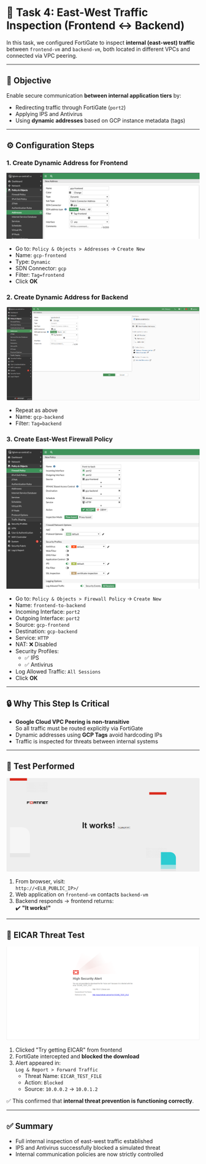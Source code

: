 # 🔁 Task 4: East-West Traffic Inspection (Frontend ↔ Backend)

In this task, we configured FortiGate to inspect **internal (east-west) traffic** between `frontend-vm` and `backend-vm`, both located in different VPCs and connected via VPC peering.

---

## 🎯 Objective

Enable secure communication **between internal application tiers** by:

- Redirecting traffic through FortiGate (`port2`)
- Applying IPS and Antivirus
- Using **dynamic addresses** based on GCP instance metadata (tags)

---

## ⚙️ Configuration Steps

### 1. Create Dynamic Address for Frontend
![Frontend Tag Address](../screenshots/task4-gcp-frontend-address.png)

- Go to: `Policy & Objects > Addresses` → `Create New`
- Name: `gcp-frontend`
- Type: `Dynamic`
- SDN Connector: `gcp`
- Filter: `Tag=frontend`
- Click **OK**

### 2. Create Dynamic Address for Backend
![Backend Tag Address](../screenshots/task4-gcp-backend-address.png)
- Repeat as above
- Name: `gcp-backend`
- Filter: `Tag=backend`

### 3. Create East-West Firewall Policy
![East-West Policy](../screenshots/task4-east-west-policy.png)
- Go to: `Policy & Objects > Firewall Policy` → `Create New`
- Name: `frontend-to-backend`
- Incoming Interface: `port2`
- Outgoing Interface: `port2`
- Source: `gcp-frontend`
- Destination: `gcp-backend`
- Service: `HTTP`
- NAT: ❌ Disabled
- Security Profiles:
  - ✅ IPS
  - ✅ Antivirus
- Log Allowed Traffic: `All Sessions`
- Click **OK**

---

## 🔒 Why This Step Is Critical

- **Google Cloud VPC Peering is non-transitive**  
  So all traffic must be routed explicitly via FortiGate
- Dynamic addresses using **GCP Tags** avoid hardcoding IPs
- Traffic is inspected for threats between internal systems

---

## 🧪 Test Performed
![It Works Result](../screenshots/task4-it-works.png)
1. From browser, visit:  
   `http://<ELB_PUBLIC_IP>/`
2. Web application on `frontend-vm` contacts `backend-vm`
3. Backend responds → frontend returns:  
   ✔️ **"It works!"**

---

## 🧪 EICAR Threat Test
![EICAR Blocked Alert](../screenshots/task4-eicar-alert.png)
1. Clicked "Try getting EICAR" from frontend
2. FortiGate intercepted and **blocked the download**
3. Alert appeared in:  
   `Log & Report > Forward Traffic`
   - Threat Name: `EICAR_TEST_FILE`
   - Action: `Blocked`
   - Source: `10.0.0.2` → `10.0.1.2`

✅ This confirmed that **internal threat prevention is functioning correctly**.

---

## ✅ Summary

- Full internal inspection of east-west traffic established
- IPS and Antivirus successfully blocked a simulated threat
- Internal communication policies are now strictly controlled

